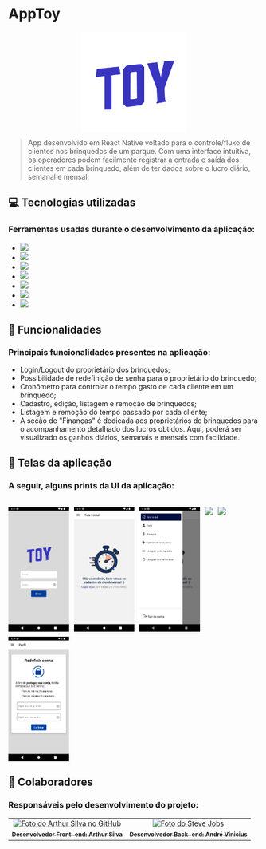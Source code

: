 # AppToy

<div style="display:flex; justify-content:center">
  <img height="200" src="./src/assets/app_logo.png" alt="Exemplo imagem">
</div>

> App desenvolvido em React Native voltado para o controle/fluxo de clientes nos brinquedos de um parque. Com uma interface intuitiva, os operadores podem facilmente registrar a entrada e saída dos clientes em cada brinquedo, além de ter dados sobre o lucro diário, semanal e mensal.

## 💻 Tecnologias utilizadas

### Ferramentas usadas durante o desenvolvimento da aplicação:

- <img height="30" src="https://img.shields.io/badge/JavaScript-F7DF1E?style=for-the-badge&logo=javascript&logoColor=black" />

- <img height="30" src="https://img.shields.io/badge/React_Native-20232A?style=for-the-badge&logo=react&logoColor=61DAFB"/>

- <img height="30" src="https://img.shields.io/badge/styled--components-DB7093?style=for-the-badge&logo=styled-components&logoColor=white" />

- <img height="30" src="https://img.shields.io/badge/NPM-%23CB3837.svg?style=for-the-badge&logo=npm&logoColor=white" />

- <img height="30" src=" 	https://img.shields.io/badge/PHP-777BB4?style=for-the-badge&logo=php&logoColor=white" />

- <img height="30" src="https://img.shields.io/badge/Laravel-FF2D20?style=for-the-badge&logo=laravel&logoColor=white" />

- <img height="30" src="https://img.shields.io/badge/MySQL-005C84?style=for-the-badge&logo=mysql&logoColor=white" />

## 📲 Funcionalidades

### Principais funcionalidades presentes na aplicação:

- Login/Logout do proprietário dos brinquedos;
- Possibilidade de redefinição de senha para o proprietário do brinquedo;
- Cronômetro para controlar o tempo gasto de cada cliente em um brinquedo;
- Cadastro, edição, listagem e remoção de brinquedos;
- Listagem e remoção do tempo passado por cada cliente;
- A seção de "Finanças" é dedicada aos proprietários de brinquedos para o acompanhamento detalhado dos lucros obtidos. Aqui, poderá ser visualizado os ganhos diários, semanais e mensais com facilidade.

## 🎨 Telas da aplicação

### A seguir, alguns prints da UI da aplicação:

<br/>

<div style="display: flex; flex-wrap: wrap; gap: 10px;">
<img height="250" src="./src/assets/readme_images/login.png"/>
<img height="250" src="./src/assets/readme_images/tela_inicial.png"/>
<img height="250" src="./src/assets/readme_images/menu.png"/>
<img height="250" src="./src/assets/readme_images/cronômetro.png"/>
<img height="250" src="./src/assets/readme_images/finanças.png"/>
<img height="250" src="./src/assets/readme_images/password.png"/>
</div>

## 🤝 Colaboradores

### Responsáveis pelo desenvolvimento do projeto:

<table>
  <tr>
    <td align="center">
      <a href="#">
        <img src="https://avatars.githubusercontent.com/u/83527786?v=4" width="100px;" alt="Foto do Arthur Silva no GitHub"/>
        <br>
        <sub>
          <b>Desenvolvedor Front-end: Arthur Silva</b>
        </sub>
      </a>
    </td>
    <td align="center">
      <a href="#">
        <img src="https://avatars.githubusercontent.com/u/84305713?v=4" width="100px;" alt="Foto do Steve Jobs"/><br>
        <sub>
          <b>Desenvolvedor Back-end:  André Vinicius </b>
        </sub>
      </a>
    </td>
  </tr>
</table>

##